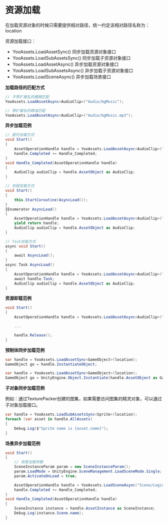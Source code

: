 # 资源加载

在加载资源对象的时候只需要提供相对路径，统一约定该相对路径名称为：location

资源加载接口：

- YooAssets.LoadAssetSync() 同步加载资源对象接口
- YooAssets.LoadSubAssetsSync() 同步加载子资源对象接口
- YooAssets.LoadAssetAsync() 异步加载资源对象接口
- YooAssets.LoadSubAssetsAsync() 异步加载子资源对象接口
- YooAssets.LoadSceneAsync() 异步加载场景接口

**加载路径的匹配方式**

````C#
// 不带扩展名的模糊匹配
YooAssets.LoadAssetAsync<AudioClip>("Audio/bgMusic");

// 带扩展名的精准匹配
YooAssets.LoadAssetAsync<AudioClip>("Audio/bgMusic.mp3");
````

**异步加载范例**

````C#
// 委托加载方式
void Start()
{
	AssetOperationHandle handle = YooAssets.LoadAssetAsync<AudioClip>("Audio/bgMusic.mp3");
	handle.Completed += Handle_Completed;
}
void Handle_Completed(AssetOperationHandle handle)
{
	AudioClip audioClip = handle.AssetObject as AudioClip;
}
````
````C#
// 协程加载方式
void Start()
{
	this.StartCoroutine(AsyncLoad());
}
IEnumerator AsyncLoad()
{
	AssetOperationHandle handle = YooAssets.LoadAssetAsync<AudioClip>("Audio/bgMusic.mp3");
	yield return handle;   
	AudioClip audioClip = handle.AssetObject as AudioClip;
}
````
````C#
// Task加载方式
async void Start()
{
	await AsyncLoad();
}
async Task AsyncLoad()
{
	AssetOperationHandle handle = YooAssets.LoadAssetAsync<AudioClip>("Audio/bgMusic.mp3");
	await handle.Task;
    AudioClip audioClip = handle.AssetObject as AudioClip;	
}
````

**资源卸载范例**

````C#
void Start()
{
	AssetOperationHandle handle = YooAssets.LoadAssetAsync<AudioClip>("Audio/bgMusic.mp3");

	...

	handle.Release();
}
````

**预制体同步加载范例**

````C#
var handle = YooAssets.LoadAssetSync<GameObject>(location);
GameObject go = handle.InstantiateObject;
````

````c#
var handle = YooAssets.LoadAssetSync<GameObject>(location);
GameObject go = UnityEngine.Object.Instantiate(handle.AssetObject as GameObject);
````

**子对象同步加载范例**

例如：通过TexturePacker创建的图集，如果需要访问图集的精灵对象，可以通过子对象加载接口。

````c#
var handle = YooAssets.LoadSubAssetsSync<Sprite>(location);
foreach (var asset in handle.AllAssets)
{
	Debug.Log($"Sprite name is {asset.name}");
}
````

**场景异步加载范例**

````c#
void Start()
{
	// 场景加载参数
	SceneInstanceParam param = new SceneInstanceParam();
	param.LoadMode = UnityEngine.SceneManagement.LoadSceneMode.Single;
	param.ActivateOnLoad = true;

	AssetOperationHandle handle = YooAssets.LoadSceneAsync("Scene/Login", param);
	handle.Completed += Handle_Completed;
}
void Handle_Completed(AssetOperationHandle handle)
{
	SceneInstance instance = handle.AssetInstance as SceneInstance;
	Debug.Log(instance.Scene.name);
}
````

